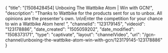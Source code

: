 {
    "title": "[1508428454] Unboxing The Wattbike Atom | Win with GCN!",
    "description": "Thanks to Wattbike for the products sent for us to unbox. All opinions are the presenter's own. \n\nEnter the competition for your chance to win a Wattbike Atom here! ",
    "channelid": "123179145",
    "videoid": "123178886",
    "date_created": "1505059202",
    "date_modified": "1508373171",
    "type": "captivate",
    "layout": "channelVideo",
    "url": "\/gcn-channel\/unboxing-the-wattbike-atom-win-with-gcn\/123179145-123178886"
}